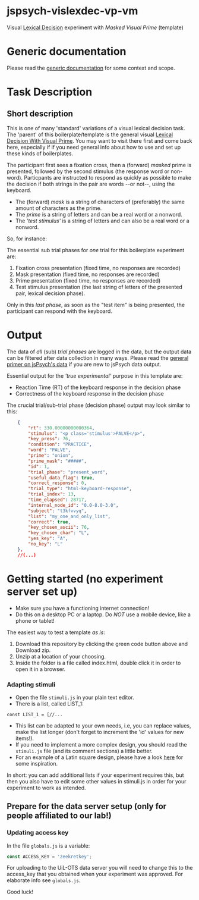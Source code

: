 # jspsych-vislexdec-vp-vm
Visual [Lexical Decision](https://en.wikipedia.org/wiki/Lexical_decision_task) experiment with _Masked_ _Visual Prime_ (template) 

# Generic documentation
Please read the [generic documentation](https://github.com/UiL-OTS-labs/jspsych-uil-template-docs) for some context and scope.

# Task Description


## Short description

This is one of many 'standard' variations of a visual lexical decision task. The 'parent' of this boilerplate/template is the general visual [Lexical Decision With Visual Prime](https://github.com/UiL-OTS-labs/jspsych-vislexdec-vp/). You may want to visit there first and come back here, especially if if you need general info about how to use and set up these kinds of boilerplates.

The participant first sees a fixation cross, then a (forward) _masked_ prime is presented, followed by the second stimulus (the response word or non-word). Particpants are instructed to respond as quickly as possible to make the decision if both strings in the pair are words --or not--, using the keyboard.

- The (forward) _mask_ is a string of characters of (preferably) the same amount of characters as the prime.
- The _prime_ is a string of letters and can be a real word or a nonword.
- The _'test stimulus'_ is a string of letters and can also be a real word or a nonword.

So, for instance:


The essential sub trial phases for _one_ trial for this boilerplate experiment are:

1. Fixation cross presentation (fixed time, no responses are recorded) 
2. Mask presentation (fixed time, no responses are recorded)
3. Prime presentation (fixed time, no responses are recorded)
4. Test stimulus presentation (the last string of letters of the presented pair, lexical decision phase). 

Only in this _last phase_, as soon as the "test item" is being presented, the participant can respond with the keyboard.

# Output

The data of _all_ (sub) _trial phases_ are logged in the data, but the output data can be filtered after data collection in many ways.
Please read the [general primer on jsPsych's data](https://github.com/UiL-OTS-labs/jspsych-output) if you are new to jsPsych data output.

Essential output for the _'true experimental'_ purpose in this template are:

- Reaction Time (RT) of the keyboard response in the decision phase
- Correctness of the keyboard response in the decision phase

The crucial trial/sub-trial phase (decision phase) output may look similar to this:

```json
	{
		"rt": 330.00000000000364,
		"stimulus": "<p class='stimulus'>PALVE</p>",
		"key_press": 76,
		"condition": "PRACTICE",
		"word": "PALVE",
		"prime": "onion",
		"prime_mask": "#####",
		"id": 1,
		"trial_phase": "present_word",
		"useful_data_flag": true,
		"correct_response": 0,
		"trial_type": "html-keyboard-response",
		"trial_index": 13,
		"time_elapsed": 28717,
		"internal_node_id": "0.0-8.0-3.0",
		"subject": "t3kfvvyq",
		"list": "my_one_and_only_list",
		"correct": true,
		"key_chosen_ascii": 76,
		"key_chosen_char": "L",
		"yes_key": "A",
		"no_key": "L"
	},
	//(...)
```
# Getting started (no experiment server set up)

- Make sure you have a functioning internet connection!
- Do this on a desktop PC or a laptop. Do _NOT_ use a mobile device, like a phone or tablet!

The easiest way to test a template _as is_:

1. Download this repository by clicking the green code button above and Download zip.
2. Unzip at a location of your choosing.
3. Inside the folder is a file called index.html, double click it in order to open it
   in a browser.

### Adapting stimuli
- Open the file `stimuli.js` in your plain text editor.
- There is a list, called LIST_1:

```javacript
const LIST_1 = [//...

```
-  This list can be adapted to your own needs, i.e, you can replace values, make the list longer (don't forget to increment the 'id' values for new items!).
- If you need to implement a more complex design, you should read the `stimuli.js` file (and its comment sections) a little better. 
- For an example of a Latin square design, please have a look [here](https://github.com/UiL-OTS-labs/jspsych-spr-mw) for some inspiration. 

In short: you can add additional lists if your experiment requires this, but then you also have to edit some other values in stimuli.js in order for your experiment to work as intended.

## Prepare for the data server setup (only for people affiliated to our lab!)

### Updating access key
In the file `globals.js` is a variable:
```javascript
const ACCESS_KEY = 'zeekretkey';
```
For uploading to the UiL-OTS data server you will need to change this to the access_key that you obtained when your experiment was approved. For elaborate info see `globals.js`.

Good luck!

